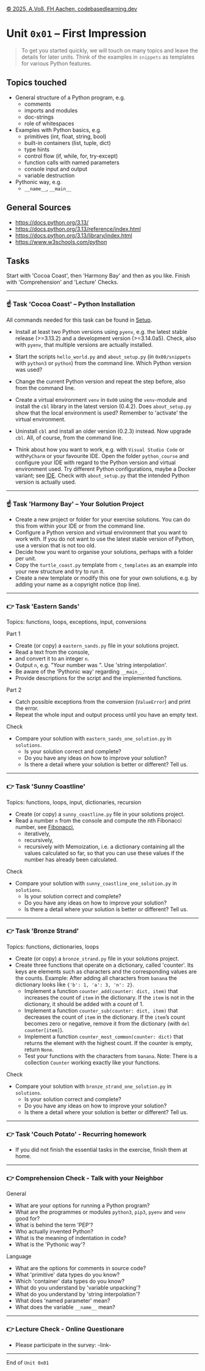 [© 2025, A.Voß, FH Aachen, codebasedlearning.dev](mailto:info@codebasedlearning.dev)

# Unit `0x01` – First Impression

> To get you started quickly, we will touch on many topics and leave the details for later units. Think of the examples in `snippets` as templates for various Python features.


## Topics touched

- General structure of a Python program, e.g.
  - comments
  - imports and modules 
  - doc-strings
  - role of whitespaces
- Examples with Python basics, e.g.
  - primitives (int, float, string, bool)
  - built-in containers (list, tuple, dict)
  - type hints
  - control flow (if, while, for, try-except)
  - function calls with named parameters
  - console input and output
  - variable destruction
- Pythonic way, e.g.
  - `__name__`, `__main__`


## General Sources

- https://docs.python.org/3.13/
- https://docs.python.org/3.13/reference/index.html
- https://docs.python.org/3.13/library/index.html
- https://www.w3schools.com/python


## Tasks

Start with 'Cocoa Coast', then 'Harmony Bay' and then as you like. Finish with 'Comprehension' and 'Lecture' Checks.

---

### ☝️ Task 'Cocoa Coast' – Python Installation

All commands needed for this task can be found in [Setup](../docs/python_setup.pdf).

- Install at least two Python versions using `pyenv`, e.g. the latest stable release (>=3.13.2) and a development version (>=3.14.0a5). Check, also with `pyenv`, that multiple versions are actually installed.

- Start the scripts `hello_world.py` and `about_setup.py` (in `0x00/snippets` with `python3` or `python`) from the command line. Which Python version was used?

- Change the current Python version and repeat the step before, also from the command line.

- Create a virtual environment `venv` in `0x00` using the `venv`-module and install the `cbl` library in the latest version (0.4.2). Does `about_setup.py` show that the local environment is used? Remember to 'activate' the virtual environment.

- Uninstall `cbl` and install an older version (0.2.3) instead. Now upgrade `cbl`. All, of course, from the command line. 

- Think about how you want to work, e.g. with `Visual Studio Code` or with`PyCharm` or your favourite IDE. Open the folder `python_course` and configure your IDE with regard to the Python version and virtual environment used. Try different Python configurations, maybe a Docker variant; see [IDE](../docs/python_ide.pdf). Check with `about_setup.py` that the intended Python version is actually used.

---

### ☝️ Task 'Harmony Bay' – Your Solution Project

- Create a new project or folder for your exercise solutions. You can do this from within your IDE or from the command line.
- Configure a Python version and virtual environment that you want to work with. If you do not want to use the latest stable version of Python, use a version that is not too old.
- Decide how you want to organise your solutions, perhaps with a folder per unit.
- Copy the `turtle_coast.py` template from `c_templates` as an example into your new structure and try to run it.
- Create a new template or modify this one for your own solutions, e.g. by adding your name as a copyright notice (top line).
---

### 👉 Task 'Eastern Sands'

Topics: functions, loops, exceptions, input, conversions

Part 1
- Create (or copy) a `eastern_sands.py` file in your solutions project.
- Read a text from the console,
- and convert it to an integer `n`.
- Output `n`, e.g. "Your number was <n>". Use 'string interpolation'.
- Be aware of the 'Pythonic way' regarding `__main__`.
- Provide descriptions for the script and the implemented functions.

Part 2
- Catch possible exceptions from the conversion (`ValueError`) and print the error. 
- Repeat the whole input and output process until you have an empty text.

Check
- Compare your solution with `eastern_sands_one_solution.py` in `solutions`. 
  - Is your solution correct and complete? 
  - Do you have any ideas on how to improve your solution?
  - Is there a detail where your solution is better or different? Tell us.

---

### 👉 Task 'Sunny Coastline'

Topics: functions, loops, input, dictionaries, recursion

- Create (or copy) a `sunny_coastline.py` file in your solutions project.
- Read a number `n` from the console and compute the nth Fibonacci number, see [Fibonacci](https://de.wikipedia.org/wiki/Fibonacci-Folge),
  - iteratively,
  - recursively,
  - recursively with Memoization, i.e. a dictionary containing all the values calculated so far, so that you can use these values if the number has already been calculated.

Check
- Compare your solution with `sunny_coastline_one_solution.py` in `solutions`. 
  - Is your solution correct and complete? 
  - Do you have any ideas on how to improve your solution?
  - Is there a detail where your solution is better or different? Tell us.

---

### 👉 Task 'Bronze Strand'

Topics: functions, dictionaries, loops

- Create (or copy) a `bronze_strand.py` file in your solutions project.
- Create three functions that operate on a dictionary, called 'counter'. Its keys are elements such as characters and the corresponding values are the counts. Example: After adding all characters from `banana` the dictionary looks like `{'b': 1, 'a': 3, 'n': 2}`.
  - Implement a function `counter_add(counter: dict, item)` that increases the count of `item` in the dictionary. If the `item` is not in the dictionary, it should be added with a count of 1. 
  - Implement a function `counter_sub(counter: dict, item)` that decreases the count of `item` in the dictionary. If the `item`’s count becomes zero or negative, remove it from the dictionary (with `del counter[item]`). 
  - Implement a function `counter_most_common(counter: dict)` that returns the element with the highest count. If the counter is empty, return `None`.
  - Test your functions with the characters from `banana`.
Note: There is a collection `Counter` working exactly like your functions.

Check
- Compare your solution with `bronze_strand_one_solution.py` in `solutions`. 
  - Is your solution correct and complete? 
  - Do you have any ideas on how to improve your solution?
  - Is there a detail where your solution is better or different? Tell us.

---

### 👉 Task 'Couch Potato' - Recurring homework

- If you did not finish the essential tasks in the exercise, finish them at home.

---

### 👉 Comprehension Check - Talk with your Neighbor

General
- What are your options for running a Python program?
- What are the programmes or modules `python3`, `pip3`, `pyenv` and `venv` good for?
- What is behind the term 'PEP'?
- Who actually invented Python?
- What is the meaning of indentation in code?
- What is the 'Pythonic way'?

Language
- What are the options for comments in source code?
- What 'primitive' data types do you know?
- Which 'container' data types do you know?
- What do you understand by 'variable unpacking'?
- What do you understand by 'string interpolation'?
- What does 'named parameter' mean?
- What does the variable `__name__` mean?

---

### 👉 Lecture Check - Online Questionare

- Please participate in the survey: -link-

---

End of `Unit 0x01`
